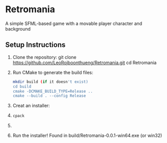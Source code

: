 # Retromania

A simple SFML-based game with a movable player character and background

## Setup Instructions

1. Clone the repository:
   git clone https://github.com/LeoRojboonthueng/Retromania.git
   cd Retromania
	
2. Run CMake to generate the build files:
   ```bash
   mkdir build (if it doesn't exist)
   cd build
   cmake -DCMAKE_BUILD_TYPE=Release ..
   cmake --build . --config Release
   ```

3. Creat an installer:
1. ```bash
   cpack
1. ```

4. Run the installer!
   Found in build/Retromania-0.0.1-win64.exe (or win32)